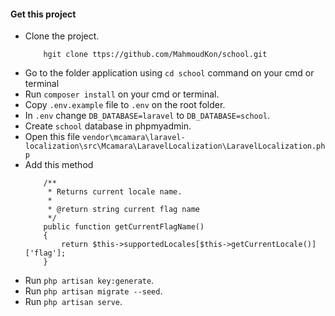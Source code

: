 #### Get this project

-   Clone the project.
    ```
        hgit clone ttps://github.com/MahmoudKon/school.git
    ```
-   Go to the folder application using `cd school` command on your cmd or terminal
-   Run `composer install` on your cmd or terminal.
-   Copy `.env.example` file to `.env` on the root folder.
-   In `.env` change `DB_DATABASE=laravel` to `DB_DATABASE=school`.
-   Create `school` database in phpmyadmin.
-   Open this file
    `vendor\mcamara\laravel-localization\src\Mcamara\LaravelLocalization\LaravelLocalization.php`
-   Add this method
    ```
        /**
         * Returns current locale name.
         *
         * @return string current flag name
         */
        public function getCurrentFlagName()
        {
            return $this->supportedLocales[$this->getCurrentLocale()]['flag'];
        }
    ```
-   Run `php artisan key:generate`.
-   Run `php artisan migrate --seed`.
-   Run `php artisan serve`.
